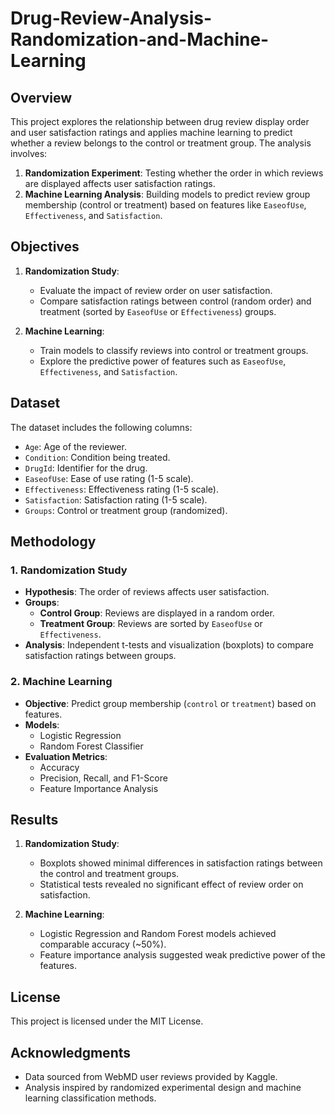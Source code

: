 # Drug-Review-Analysis-Randomization-and-Machine-Learning

## Overview
This project explores the relationship between drug review display order and user satisfaction ratings and applies machine learning to predict whether a review belongs to the control or treatment group. The analysis involves:

1. **Randomization Experiment**: Testing whether the order in which reviews are displayed affects user satisfaction ratings.
2. **Machine Learning Analysis**: Building models to predict review group membership (control or treatment) based on features like `EaseofUse`, `Effectiveness`, and `Satisfaction`.

## Objectives
1. **Randomization Study**: 
   - Evaluate the impact of review order on user satisfaction.
   - Compare satisfaction ratings between control (random order) and treatment (sorted by `EaseofUse` or `Effectiveness`) groups.

2. **Machine Learning**:
   - Train models to classify reviews into control or treatment groups.
   - Explore the predictive power of features such as `EaseofUse`, `Effectiveness`, and `Satisfaction`.

## Dataset
The dataset includes the following columns:
- `Age`: Age of the reviewer.
- `Condition`: Condition being treated.
- `DrugId`: Identifier for the drug.
- `EaseofUse`: Ease of use rating (1-5 scale).
- `Effectiveness`: Effectiveness rating (1-5 scale).
- `Satisfaction`: Satisfaction rating (1-5 scale).
- `Groups`: Control or treatment group (randomized).

## Methodology

### 1. Randomization Study
- **Hypothesis**: The order of reviews affects user satisfaction.
- **Groups**:
  - **Control Group**: Reviews are displayed in a random order.
  - **Treatment Group**: Reviews are sorted by `EaseofUse` or `Effectiveness`.
- **Analysis**: Independent t-tests and visualization (boxplots) to compare satisfaction ratings between groups.

### 2. Machine Learning
- **Objective**: Predict group membership (`control` or `treatment`) based on features.
- **Models**:
  - Logistic Regression
  - Random Forest Classifier
- **Evaluation Metrics**:
  - Accuracy
  - Precision, Recall, and F1-Score
  - Feature Importance Analysis

## Results
1. **Randomization Study**:
   - Boxplots showed minimal differences in satisfaction ratings between the control and treatment groups.
   - Statistical tests revealed no significant effect of review order on satisfaction.

2. **Machine Learning**:
   - Logistic Regression and Random Forest models achieved comparable accuracy (~50%).
   - Feature importance analysis suggested weak predictive power of the features.

## License
This project is licensed under the MIT License. 

## Acknowledgments
- Data sourced from WebMD user reviews provided by Kaggle.
- Analysis inspired by randomized experimental design and machine learning classification methods.
